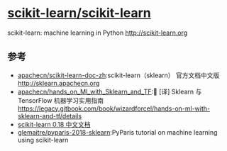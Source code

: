 # [scikit-learn/scikit-learn](https://github.com/scikit-learn/scikit-learn)

scikit-learn: machine learning in Python http://scikit-learn.org

## 参考

* [apachecn/scikit-learn-doc-zh](https://github.com/apachecn/scikit-learn-doc-zh):scikit-learn（sklearn） 官方文档中文版 http://sklearn.apachecn.org
* [apachecn/hands_on_Ml_with_Sklearn_and_TF](https://github.com/apachecn/hands_on_Ml_with_Sklearn_and_TF):📖 [译] Sklearn 与 TensorFlow 机器学习实用指南 https://legacy.gitbook.com/book/wizardforcel/hands-on-ml-with-sklearn-and-tf/details
* [scikit-learn 0.18 中文文档](http://cwiki.apachecn.org/display/sklearn)
* [glemaitre/pyparis-2018-sklearn](https://github.com/glemaitre/pyparis-2018-sklearn):PyParis tutorial on machine learning using scikit-learn
